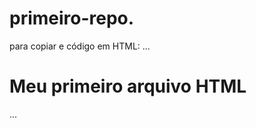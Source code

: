 # primeiro-repo.

para copiar e código em HTML:
...
<html>
  <h1>Meu primeiro arquivo HTML </h1> 
</html>
...
